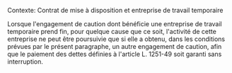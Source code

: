 Contexte: Contrat de mise à disposition et entreprise de travail temporaire

Lorsque l'engagement de caution dont bénéficie une entreprise de travail temporaire prend fin, pour quelque cause que ce soit, l'activité de cette entreprise ne peut être poursuivie que si elle a obtenu, dans les conditions prévues par le présent paragraphe, un autre engagement de caution, afin que le paiement des dettes définies à l'article L. 1251-49 soit garanti sans interruption.